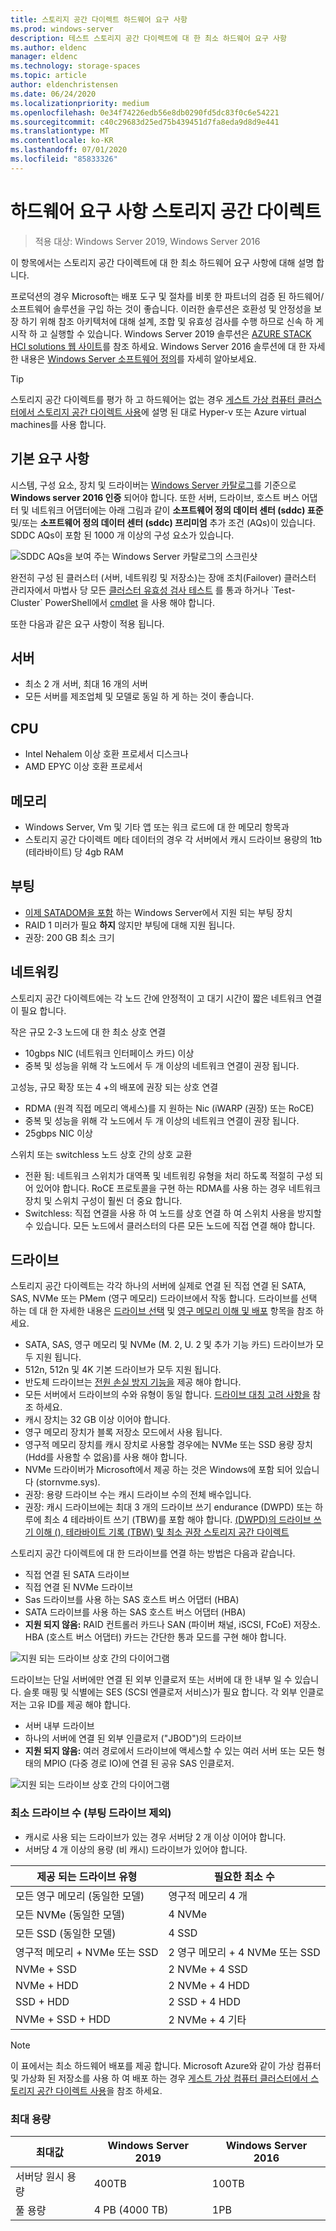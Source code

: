 ```yaml
---
title: 스토리지 공간 다이렉트 하드웨어 요구 사항
ms.prod: windows-server
description: 테스트 스토리지 공간 다이렉트에 대 한 최소 하드웨어 요구 사항
ms.author: eldenc
manager: eldenc
ms.technology: storage-spaces
ms.topic: article
author: eldenchristensen
ms.date: 06/24/2020
ms.localizationpriority: medium
ms.openlocfilehash: 0e34f74226edb56e8db0290fd5dc83f0c6e54221
ms.sourcegitcommit: c40c29683d25ed75b439451d7fa8eda9d8d9e441
ms.translationtype: MT
ms.contentlocale: ko-KR
ms.lasthandoff: 07/01/2020
ms.locfileid: "85833326"
---
```

# <a name="storage-spaces-direct-hardware-requirements"></a>하드웨어 요구 사항 스토리지 공간 다이렉트

> 적용 대상: Windows Server 2019, Windows Server 2016

이 항목에서는 스토리지 공간 다이렉트에 대 한 최소 하드웨어 요구 사항에 대해 설명 합니다.

프로덕션의 경우 Microsoft는 배포 도구 및 절차를 비롯 한 파트너의 검증 된 하드웨어/소프트웨어 솔루션을 구입 하는 것이 좋습니다. 이러한 솔루션은 호환성 및 안정성을 보장 하기 위해 참조 아키텍처에 대해 설계, 조합 및 유효성 검사를 수행 하므로 신속 하 게 시작 하 고 실행할 수 있습니다. Windows Server 2019 솔루션은 [AZURE STACK HCI solutions 웹 사이트](https://azure.microsoft.com/overview/azure-stack/hci)를 참조 하세요. Windows Server 2016 솔루션에 대 한 자세한 내용은 [Windows Server 소프트웨어 정의](https://microsoft.com/wssd)를 자세히 알아보세요.

   > [!TIP]
   > 스토리지 공간 다이렉트를 평가 하 고 하드웨어는 없는 경우 [게스트 가상 컴퓨터 클러스터에서 스토리지 공간 다이렉트 사용](storage-spaces-direct-in-vm.md)에 설명 된 대로 Hyper-v 또는 Azure virtual machines를 사용 합니다.

## <a name="base-requirements"></a>기본 요구 사항

시스템, 구성 요소, 장치 및 드라이버는 [Windows Server 카탈로그](https://www.windowsservercatalog.com)를 기준으로 **Windows server 2016 인증** 되어야 합니다. 또한 서버, 드라이브, 호스트 버스 어댑터 및 네트워크 어댑터에는 아래 그림과 같이 **소프트웨어 정의 데이터 센터 (sddc) 표준** 및/또는 **소프트웨어 정의 데이터 센터 (sddc) 프리미엄** 추가 조건 (AQs)이 있습니다. SDDC AQs이 포함 된 1000 개 이상의 구성 요소가 있습니다.

![SDDC AQs을 보여 주는 Windows Server 카탈로그의 스크린샷](media/hardware-requirements/sddc-aqs.png)

완전히 구성 된 클러스터 (서버, 네트워킹 및 저장소)는 장애 조치(Failover) 클러스터 관리자에서 마법사 당 모든 [클러스터 유효성 검사 테스트](https://technet.microsoft.com/library/cc732035(v=ws.10).aspx) 를 통과 하거나 `Test-Cluster` PowerShell에서 [cmdlet](https://docs.microsoft.com/powershell/module/failoverclusters/test-cluster?view=win10-ps) 을 사용 해야 합니다.

또한 다음과 같은 요구 사항이 적용 됩니다.

## <a name="servers"></a>서버

- 최소 2 개 서버, 최대 16 개의 서버
- 모든 서버를 제조업체 및 모델로 동일 하 게 하는 것이 좋습니다.

## <a name="cpu"></a>CPU

- Intel Nehalem 이상 호환 프로세서 디스크나
- AMD EPYC 이상 호환 프로세서

## <a name="memory"></a>메모리

- Windows Server, Vm 및 기타 앱 또는 워크 로드에 대 한 메모리 항목과
- 스토리지 공간 다이렉트 메타 데이터의 경우 각 서버에서 캐시 드라이브 용량의 1tb (테라바이트) 당 4gb RAM

## <a name="boot"></a>부팅

- [이제 SATADOM을 포함](https://cloudblogs.microsoft.com/windowsserver/2017/08/30/announcing-support-for-satadom-boot-drives-in-windows-server-2016/) 하는 Windows Server에서 지원 되는 부팅 장치
- RAID 1 미러가 필요 **하지** 않지만 부팅에 대해 지원 됩니다.
- 권장: 200 GB 최소 크기

## <a name="networking"></a>네트워킹

스토리지 공간 다이렉트에는 각 노드 간에 안정적이 고 대기 시간이 짧은 네트워크 연결이 필요 합니다.  

작은 규모 2-3 노드에 대 한 최소 상호 연결
- 10gbps NIC (네트워크 인터페이스 카드) 이상
- 중복 및 성능을 위해 각 노드에서 두 개 이상의 네트워크 연결이 권장 됩니다.

고성능, 규모 확장 또는 4 +의 배포에 권장 되는 상호 연결 
- RDMA (원격 직접 메모리 액세스)를 지 원하는 Nic (iWARP (권장) 또는 RoCE)
- 중복 및 성능을 위해 각 노드에서 두 개 이상의 네트워크 연결이 권장 됩니다.
- 25gbps NIC 이상

스위치 또는 switchless 노드 상호 간의 상호 교환
- 전환 됨: 네트워크 스위치가 대역폭 및 네트워킹 유형을 처리 하도록 적절히 구성 되어 있어야 합니다.  RoCE 프로토콜을 구현 하는 RDMA를 사용 하는 경우 네트워크 장치 및 스위치 구성이 훨씬 더 중요 합니다. 
- Switchless: 직접 연결을 사용 하 여 노드를 상호 연결 하 여 스위치 사용을 방지할 수 있습니다.  모든 노드에서 클러스터의 다른 모든 노드에 직접 연결 해야 합니다.


## <a name="drives"></a>드라이브

스토리지 공간 다이렉트는 각각 하나의 서버에 실제로 연결 된 직접 연결 된 SATA, SAS, NVMe 또는 PMem (영구 메모리) 드라이브에서 작동 합니다. 드라이브를 선택 하는 데 대 한 자세한 내용은 [드라이브 선택](choosing-drives.md) 및 [영구 메모리 이해 및 배포](deploy-pmem.md) 항목을 참조 하세요.

- SATA, SAS, 영구 메모리 및 NVMe (M. 2, U. 2 및 추가 기능 카드) 드라이브가 모두 지원 됩니다.
- 512n, 512n 및 4K 기본 드라이브가 모두 지원 됩니다.
- 반도체 드라이브는 [전원 손실 방지 기능을](https://blogs.technet.microsoft.com/filecab/2016/11/18/dont-do-it-consumer-ssd/) 제공 해야 합니다.
- 모든 서버에서 드라이브의 수와 유형이 동일 합니다. [드라이브 대칭 고려 사항을](drive-symmetry-considerations.md) 참조 하세요.
- 캐시 장치는 32 GB 이상 이어야 합니다.
- 영구 메모리 장치가 블록 저장소 모드에서 사용 됩니다.
- 영구적 메모리 장치를 캐시 장치로 사용할 경우에는 NVMe 또는 SSD 용량 장치 (Hdd를 사용할 수 없음)를 사용 해야 합니다.
- NVMe 드라이버가 Microsoft에서 제공 하는 것은 Windows에 포함 되어 있습니다 (stornvme.sys).
- 권장: 용량 드라이브 수는 캐시 드라이브 수의 전체 배수입니다.
- 권장: 캐시 드라이브에는 최대 3 개의 드라이브 쓰기 endurance (DWPD) 또는 하루에 최소 4 테라바이트 쓰기 (TBW)를 포함 해야 합니다. [(DWPD)의 드라이브 쓰기 이해 (), 테라바이트 기록 (TBW) 및 최소 권장 스토리지 공간 다이렉트](https://blogs.technet.microsoft.com/filecab/2017/08/11/understanding-dwpd-tbw/)

스토리지 공간 다이렉트에 대 한 드라이브를 연결 하는 방법은 다음과 같습니다.

- 직접 연결 된 SATA 드라이브
- 직접 연결 된 NVMe 드라이브
- Sas 드라이브를 사용 하는 SAS 호스트 버스 어댑터 (HBA)
- SATA 드라이브를 사용 하는 SAS 호스트 버스 어댑터 (HBA)
- **지원 되지 않음:** RAID 컨트롤러 카드나 SAN (파이버 채널, iSCSI, FCoE) 저장소. HBA (호스트 버스 어댑터) 카드는 간단한 통과 모드를 구현 해야 합니다.

![지원 되는 드라이브 상호 간의 다이어그램](media/hardware-requirements/drive-interconnect-support-1.png)

드라이브는 단일 서버에만 연결 된 외부 인클로저 또는 서버에 대 한 내부 일 수 있습니다. 슬롯 매핑 및 식별에는 SES (SCSI 엔클로저 서비스)가 필요 합니다. 각 외부 인클로저는 고유 ID를 제공 해야 합니다.

- 서버 내부 드라이브
- 하나의 서버에 연결 된 외부 인클로저 ("JBOD")의 드라이브
- **지원 되지 않음:** 여러 경로에서 드라이브에 액세스할 수 있는 여러 서버 또는 모든 형태의 MPIO (다중 경로 IO)에 연결 된 공유 SAS 인클로저.

![지원 되는 드라이브 상호 간의 다이어그램](media/hardware-requirements/drive-interconnect-support-2.png)

### <a name="minimum-number-of-drives-excludes-boot-drive"></a>최소 드라이브 수 (부팅 드라이브 제외)

- 캐시로 사용 되는 드라이브가 있는 경우 서버당 2 개 이상 이어야 합니다.
- 서버당 4 개 이상의 용량 (비 캐시) 드라이브가 있어야 합니다.

| 제공 되는 드라이브 유형   | 필요한 최소 수 |
|-----------------------|-------------------------|
| 모든 영구 메모리 (동일한 모델) | 영구적 메모리 4 개 |
| 모든 NVMe (동일한 모델) | 4 NVMe                  |
| 모든 SSD (동일한 모델)  | 4 SSD                   |
| 영구적 메모리 + NVMe 또는 SSD | 2 영구 메모리 + 4 NVMe 또는 SSD |
| NVMe + SSD            | 2 NVMe + 4 SSD          |
| NVMe + HDD            | 2 NVMe + 4 HDD          |
| SSD + HDD             | 2 SSD + 4 HDD           |
| NVMe + SSD + HDD      | 2 NVMe + 4 기타       |

   >[!NOTE]
   > 이 표에서는 최소 하드웨어 배포를 제공 합니다. Microsoft Azure와 같이 가상 컴퓨터 및 가상화 된 저장소를 사용 하 여 배포 하는 경우 [게스트 가상 컴퓨터 클러스터에서 스토리지 공간 다이렉트 사용](storage-spaces-direct-in-vm.md)을 참조 하세요.

### <a name="maximum-capacity"></a>최대 용량

| 최대값                | Windows Server 2019  | Windows Server 2016  |
| ---                     | ---------            | ---------            |
| 서버당 원시 용량 | 400TB               | 100TB               |
| 풀 용량           | 4 PB (4000 TB)      | 1PB                 |
